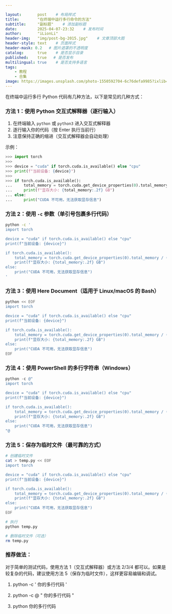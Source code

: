 ```yaml
---

layout:       post    # 布局样式
title:        "在终端中运行多行命令的方法"
subtitle:     "副标题"    # 添加副标题
date:         2025-04-07-23:32    # 发布时间
author:       "iLionLi"
header-img:   "img/post-bg-2015.jpg"    # 文章顶部大图
header-style: text    # 页面样式
header-mask: 0.2   # 图片遮罩的不透明度
catalog:      true    # 是否显示目录
published:    true   # 是否发布
multilingual: true    # 是否支持多语言   
tags:
    - 教程
    - 合集
image: https://images.unsplash.com/photo-1550592704-6c76defa9985?ixlib=rb-4.0.3&ixid=MnwxMjA3fDB8MHxwaG90by1wYWdlfHx8fGVufDB8fHx8&auto=format&fit=crop&w=300&q=80
---
```

在终端中运行多行 Python 代码有几种方法，以下是常见的几种方式：

### 方法 1：使用 Python 交互式解释器（逐行输入）
1. 在终端输入 `python` 或 `python3` 进入交互式解释器
2. 逐行输入你的代码（按 Enter 执行当前行）
3. 注意保持正确的缩进（交互式解释器会自动处理）

示例：
```python
>>> import torch
>>> 
>>> device = "cuda" if torch.cuda.is_available() else "cpu"
>>> print(f"当前设备: {device}")
>>> 
>>> if torch.cuda.is_available():
...     total_memory = torch.cuda.get_device_properties(0).total_memory / (1024 ** 3)
...     print(f"显存大小: {total_memory:.2f} GB")
... else:
...     print("CUDA 不可用，无法获取显存信息")
```

### 方法 2：使用 `-c` 参数（单引号包裹多行代码）
```bash
python -c '
import torch

device = "cuda" if torch.cuda.is_available() else "cpu"
print(f"当前设备: {device}")

if torch.cuda.is_available():
    total_memory = torch.cuda.get_device_properties(0).total_memory / (1024 ** 3)
    print(f"显存大小: {total_memory:.2f} GB")
else:
    print("CUDA 不可用，无法获取显存信息")
'
```

### 方法 3：使用 Here Document（适用于 Linux/macOS 的 Bash）
```bash
python << EOF
import torch

device = "cuda" if torch.cuda.is_available() else "cpu"
print(f"当前设备: {device}")

if torch.cuda.is_available():
    total_memory = torch.cuda.get_device_properties(0).total_memory / (1024 ** 3)
    print(f"显存大小: {total_memory:.2f} GB")
else:
    print("CUDA 不可用，无法获取显存信息")
EOF
```

### 方法 4：使用 PowerShell 的多行字符串（Windows）
```powershell
python -c @"
import torch

device = "cuda" if torch.cuda.is_available() else "cpu"
print(f"当前设备: {device}")

if torch.cuda.is_available():
    total_memory = torch.cuda.get_device_properties(0).total_memory / (1024 ** 3)
    print(f"显存大小: {total_memory:.2f} GB")
else:
    print("CUDA 不可用，无法获取显存信息")
"@
```

### 方法 5：保存为临时文件（最可靠的方式）
```bash
# 创建临时文件
cat > temp.py << EOF
import torch

device = "cuda" if torch.cuda.is_available() else "cpu"
print(f"当前设备: {device}")

if torch.cuda.is_available():
    total_memory = torch.cuda.get_device_properties(0).total_memory / (1024 ** 3)
    print(f"显存大小: {total_memory:.2f} GB")
else:
    print("CUDA 不可用，无法获取显存信息")
EOF

# 执行
python temp.py

# 删除临时文件（可选）
rm temp.py
```

### 推荐做法：
对于简单的测试代码，使用方法 1（交互式解释器）或方法 2/3/4 都可以。如果是较复杂的代码，建议使用方法 5（保存为临时文件），这样更容易编辑和调试。


1.  python -c '
   你的多行代码
   '

2.  python -c @ "
   你的多行代码
   "

3. python
你的多行代码